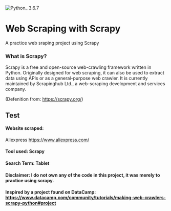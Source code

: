 ![Python_ 3.6.7](https://img.shields.io/badge/Python_-3.6.7-blue.svg)


# Web Scraping with Scrapy
A practice web sraping project using Scrapy

### What is Scrapy?

Scrapy is a free and open-source web-crawling framework written in Python. Originally designed for web scraping, it can also be used to extract data using APIs or as a general-purpose web crawler. It is currently maintained by Scrapinghub Ltd., a web-scraping development and services company.

(Defenition from: https://scrapy.org/)

## Test

#### Website scraped: 

Aliexpress https://www.aliexpress.com/

#### Tool used: Scrapy

#### Search Term: Tablet


#### Disclaimer: I do not own any of the code in this project, it was merely to practice using scrapy.
#### Inspired by a project found on DataCamp: https://www.datacamp.com/community/tutorials/making-web-crawlers-scrapy-python#project
